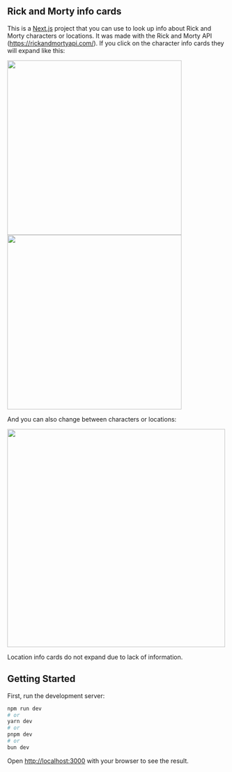 ## Rick and Morty info cards
This is a [Next.js](https://nextjs.org/) project that you can use to look up info about Rick and Morty characters or locations. It was made with the Rick and Morty API (https://rickandmortyapi.com/).
If you click on the character info cards they will expand like this:

<img src="https://github.com/Carmen-Rosas/rick-and-morty-api-react-app/blob/master/public/img/home-expand.gif" width="400"><img src="https://github.com/Carmen-Rosas/rick-and-morty-api-react-app/blob/master/public/img/search-expand.gif" width="400">

And you can also change between characters or locations:

<img src="https://github.com/Carmen-Rosas/rick-and-morty-api-react-app/blob/master/public/img/change.gif" width="500">

Location info cards do not expand due to lack of information.

## Getting Started

First, run the development server:

```bash
npm run dev
# or
yarn dev
# or
pnpm dev
# or
bun dev
```

Open [http://localhost:3000](http://localhost:3000) with your browser to see the result.

